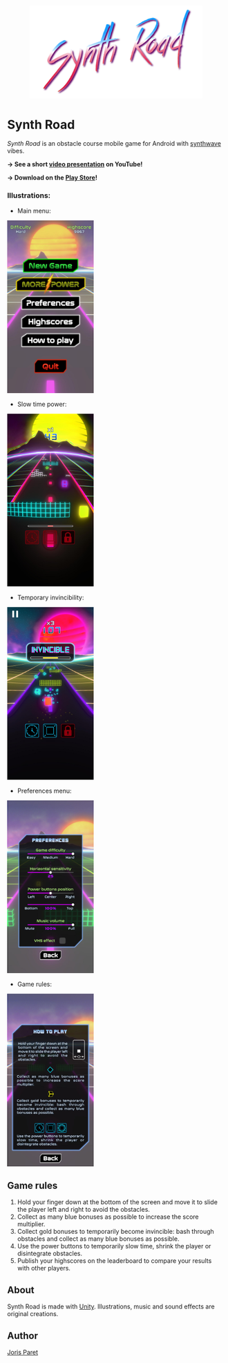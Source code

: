 <p align="center">
<a href="https://github.com/jorisparet/synth-road"><img src="https://github.com/jorisparet/synth-road/blob/main/Repo%20Data/game_title.png" width="400"></a>
</p>

# Synth Road

*Synth Road* is an obstacle course mobile game for Android with [synthwave](https://en.wikipedia.org/wiki/Synthwave) vibes.

**→ See a short [video presentation](https://youtube.com/watch?v=HOp4J1BUQdM) on YouTube!**

**→ Download on the [Play Store](https://play.google.com/store/apps/details?id=com.JorisParet.SynthRoad)!**

### Illustrations:

* Main menu:

<img src="https://github.com/jorisparet/synth-road/blob/main/Repo%20Data/image_001_0000.jpg" height="400">

* Slow time power:

<img src="https://github.com/jorisparet/synth-road/blob/main/Repo%20Data/image_001_0162.jpg" height="400">

* Temporary invincibility:

<img src="https://github.com/jorisparet/synth-road/blob/main/Repo%20Data/image_001_0255.jpg" height="400">

* Preferences menu:

<img src="https://github.com/jorisparet/synth-road/blob/main/Repo%20Data/image_001_0957.jpg" height="400">

* Game rules:

<img src="https://github.com/jorisparet/synth-road/blob/main/Repo%20Data/image_001_1151.jpg" height="400">

## Game rules

1. Hold your finger down at the bottom of the screen and move it to slide the player left and right to avoid the obstacles.
2. Collect as many blue bonuses as possible to increase the score multiplier.
3. Collect gold bonuses to temporarily become invincible: bash through obstacles and collect as many blue bonuses as possible.
4. Use the power buttons to temporarily slow time, shrink the player or disintegrate obstacles.
5. Publish your highscores on the leaderboard to compare your results with other players.

## About

Synth Road is made with [Unity](https://unity.com/). Illustrations, music and sound effects are original creations.

## Author

[Joris Paret](https://www.linkedin.com/in/joris-paret/)
